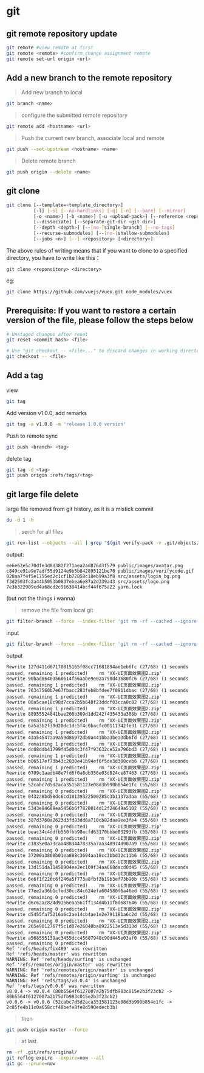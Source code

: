 # git

## git remote repository update

```sh
git remote #view remote at first
git remote <remote> #confirm change assignment remote
git remote set-url origin <url>
```

## Add a new branch to the remote repository


> Add new branch to local
```sh
git branch <name>
```
> configure the submitted remote repository
```sh
git remote add <hostname> <url>
```
> Push the current new branch, associate local and remote
```sh
git push --set-upstream <hostname> <name>
```

> Delete remote branch
```sh
git push origin --delete <name>
```

## git clone

```sh
git clone [--template=<template_directory>]
          [-l] [-s] [--no-hardlinks] [-q] [-n] [--bare] [--mirror]
          [-o <name>] [-b <name>] [-u <upload-pack>] [--reference <repository>]
          [--dissociate] [--separate-git-dir <git dir>]
          [--depth <depth>] [--[no-]single-branch] [--no-tags]
          [--recurse-submodules] [--[no-]shallow-submodules]
          [--jobs <n>] [--] <repository> [<directory>]

```
The above rules of writing means that if you want to clone to a specified directory, you have to write like this：

`git clone <reponsitory> <directory>`

eg: 
```sh
git clone https://github.com/vuejs/vuex.git node_modules/vuex
```

## Prerequisite: If you want to restore a certain version of the file, please follow the steps below
```sh
# Unstaged changes after reset
git reset <commit hash> <file>

# Use "git checkout -- <file>..." to discard changes in working directory
git checkout -- <file>
```

## Add a tag

view
```sh
git tag
```
Add version v1.0.0, add remarks
```sh
git tag -a v1.0.0 -m 'release 1.0.0 version'
```
Push to remote sync
```sh
git push <branch> <tag> 
```
delete tag
```sh
git tag -d <tag>
git push origin :refs/tags/<tag>
```

## git large file delete
large file removed from git history, as it is a mistick commit

```sh
du -d 1 -h
```

>serch for all files
```sh
git rev-list --objects --all | grep "$(git verify-pack -v .git/objects/pack/*.idx | sort -k 3 -n | tail -5 | awk '{print$1}')"
```

output:
```info
ee6e62e5c70dfe3d8d382f271aea2ad876d3f579 public/images/avatar.png
c849ce91a9e7adf55d9124e9b5b842895121be70 public/images/verifycode.gif
028aa7f4f5e1755ed2c1cf1b72858c18eb99a3f8 src/assets/login_bg.png
f3d2503fc2a44b5053b0837ebea6e87a2d339a43 src/assets/logo.png
7e3b322909cd4a68cd2c91638414bcf44f675a22 yarn.lock
```
(but not the things i wanna)

>remove the file from local git

```sh
git filter-branch --force --index-filter 'git rm -rf --cached --ignore-unmatch <your large commit file>' --prune-empty --tag-name-filter cat -- --all
```
input
```sh
git filter-branch --force --index-filter 'git rm -rf --cached --ignore-unmatch VX-UI页面效果图2.zip' --prune-empty --tag-name-filter cat -- --all
```
output

```info
Rewrite 127d411d67170815165f08cc71681894ae1eb6fc (27/68) (1 seconds passed, remaining 1 predicted)    rm 'VX-UI页面效果图2.zip'
Rewrite 90bad86403560614f56aabe9e02a798d43680fc6 (27/68) (1 seconds passed, remaining 1 predicted)    rm 'VX-UI页面效果图2.zip'
Rewrite 76347560b7e67fbacc283feb8bfdee7f0911dbac (27/68) (1 seconds passed, remaining 1 predicted)    rm 'VX-UI页面效果图2.zip'
Rewrite 00a5cae18c98d7cca2b5b648f23ddcf03cca0c82 (27/68) (1 seconds passed, remaining 1 predicted)    rm 'VX-UI页面效果图2.zip'
Rewrite 88955524841bae200b309d1dd242f435433a308b (27/68) (1 seconds passed, remaining 1 predicted)    rm 'VX-UI页面效果图2.zip'
Rewrite 6a5a3b2f39d20dc1dc5f4c0bacfc00111342fe31 (27/68) (1 seconds passed, remaining 1 predicted)    rm 'VX-UI页面效果图2.zip'
Rewrite 43a54547aa9a59d86972db0a441bba3bea3db6fd (27/68) (1 seconds passed, remaining 1 predicted)    rm 'VX-UI页面效果图2.zip'
Rewrite dc08ddb41799f45d04c3f47f93632ce52a796bd3 (27/68) (1 seconds passed, remaining 1 predicted)    rm 'VX-UI页面效果图2.zip'
Rewrite b06517ef73b43c2830e41b94ef6f5de3d308ceb6 (27/68) (1 seconds passed, remaining 1 predicted)    rm 'VX-UI页面效果图2.zip'
Rewrite 6709c1aadb48e7fd6f0a8db356e03d824ce87463 (27/68) (1 seconds passed, remaining 1 predicted)    rm 'VX-UI页面效果图2.zip'
Rewrite 52cabc7d5d2aca351581123e08d3b990b854e1fc (55/68) (3 seconds passed, remaining 0 predicted)    rm 'VX-UI页面效果图2.zip'
Rewrite 0432a8bd58dc6cd18139322500285c3b1137a3aa (55/68) (3 seconds passed, remaining 0 predicted)    rm 'VX-UI页面效果图2.zip'
Rewrite 5343e84689ea5456b6f7820014d12f24649a5102 (55/68) (3 seconds passed, remaining 0 predicted)    rm 'VX-UI页面效果图2.zip'
Rewrite 387d3760a2623d3fd83dd6a710cb82daa9ee3fe4 (55/68) (3 seconds passed, remaining 0 predicted)    rm 'VX-UI页面效果图2.zip'
Rewrite beac34c4ddfb550fbb98ecfd63170bbbd83293fb (55/68) (3 seconds passed, remaining 0 predicted)    rm 'VX-UI页面效果图2.zip'
Rewrite c1835e0a73caa48834478335a7aa348974d907a9 (55/68) (3 seconds passed, remaining 0 predicted)    rm 'VX-UI页面效果图2.zip'
Rewrite 37200a3860b01ea808c3694aa18cc3bbd32c11b6 (55/68) (3 seconds passed, remaining 0 predicted)    rm 'VX-UI页面效果图2.zip'
Rewrite 13d151da11458904ee2ec109f34aa668dacd0d45 (55/68) (3 seconds passed, remaining 0 predicted)    rm 'VX-UI页面效果图2.zip'
Rewrite 6e6f1f226c6f246a5f773a8fbf2b19b3ef73b90b (55/68) (3 seconds passed, remaining 0 predicted)    rm 'VX-UI页面效果图2.zip'
Rewrite 77ee2a36b1cfed30cc84c624efa604580f6a46ed (55/68) (3 seconds passed, remaining 0 predicted)    rm 'VX-UI页面效果图2.zip'
Rewrite d6c62ac824d9156eaa561ff134d4b11f8d687646 (55/68) (3 seconds passed, remaining 0 predicted)    rm 'VX-UI页面效果图2.zip'
Rewrite d5455fa75216a6c2ae14cb4ae1e2e791181a6c2d (55/68) (3 seconds passed, remaining 0 predicted)    rm 'VX-UI页面效果图2.zip'
Rewrite 265e9012767f5c1d07e26048ba8922513e5d313d (55/68) (3 seconds passed, remaining 0 predicted)    rm 'VX-UI页面效果图2.zip'
Rewrite a568555139ac3455dcc45687948c90d445e03af0 (55/68) (3 seconds passed, remaining 0 predicted)
Ref 'refs/heads/fix409' was rewritten
Ref 'refs/heads/master' was rewritten
WARNING: Ref 'refs/heads/surfing' is unchanged
Ref 'refs/remotes/origin/master' was rewritten
WARNING: Ref 'refs/remotes/origin/master' is unchanged
WARNING: Ref 'refs/remotes/origin/surfing' is unchanged
WARNING: Ref 'refs/tags/v0.0.4' is unchanged
Ref 'refs/tags/v0.0.6' was rewritten
v0.0.4 -> v0.0.4 (80b5564f6127007a2b75dfb983c015e2b3f23cb2 -> 80b5564f6127007a2b75dfb983c015e2b3f23cb2)
v0.0.6 -> v0.0.6 (52cabc7d5d2aca351581123e08d3b990b854e1fc -> 2c85fe4b11c0a658ccf48befe8fe8d590edecb3b)
```

>then

```sh
git push origin master --force
```

>at last

```sh
rm -rf .git/refs/original/
git reflog expire --expire=now --all
git gc --prune=now
```